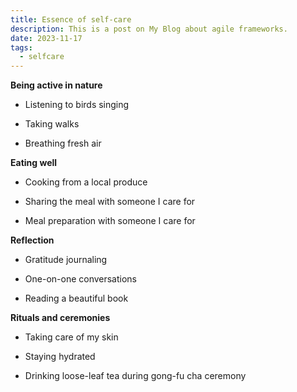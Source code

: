 ```yaml
---
title: Essence of self-care
description: This is a post on My Blog about agile frameworks.
date: 2023-11-17
tags:
  - selfcare
---
```

**Being active in nature**

- Listening to birds singing

- Taking walks

- Breathing fresh air

**Eating well**

- Cooking from a local produce

- Sharing the meal with someone I care for

- Meal preparation with someone I care for

**Reflection**

- Gratitude journaling

- One-on-one conversations

- Reading a beautiful book

**Rituals and ceremonies**

- Taking care of my skin

- Staying hydrated

- Drinking loose-leaf tea during gong-fu cha ceremony
